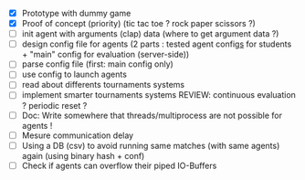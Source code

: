 - [x] Prototype with dummy game
- [x] Proof of concept (priority) (tic tac toe ? rock paper scissors ?)
- [ ] init agent with arguments (clap) data (where to get argument data ?)
- [ ] design config file for agents (2 parts : tested agent config<u>s</u> for students + "main" config for evaluation (server-side))
- [ ] parse config file (first: main config only)
- [ ] use config to launch agents
- [ ] read about differents tournaments systems
- [ ] implement smarter tournaments systems REVIEW: continuous evaluation ? periodic reset ?
- [ ] Doc: Write somewhere that threads/multiprocess are not possible for agents !
- [ ] Mesure communication delay
- [ ] Using a DB (csv) to avoid running same matches (with same agents) again (using binary hash + conf)
- [ ] Check if agents can overflow their piped IO-Buffers
